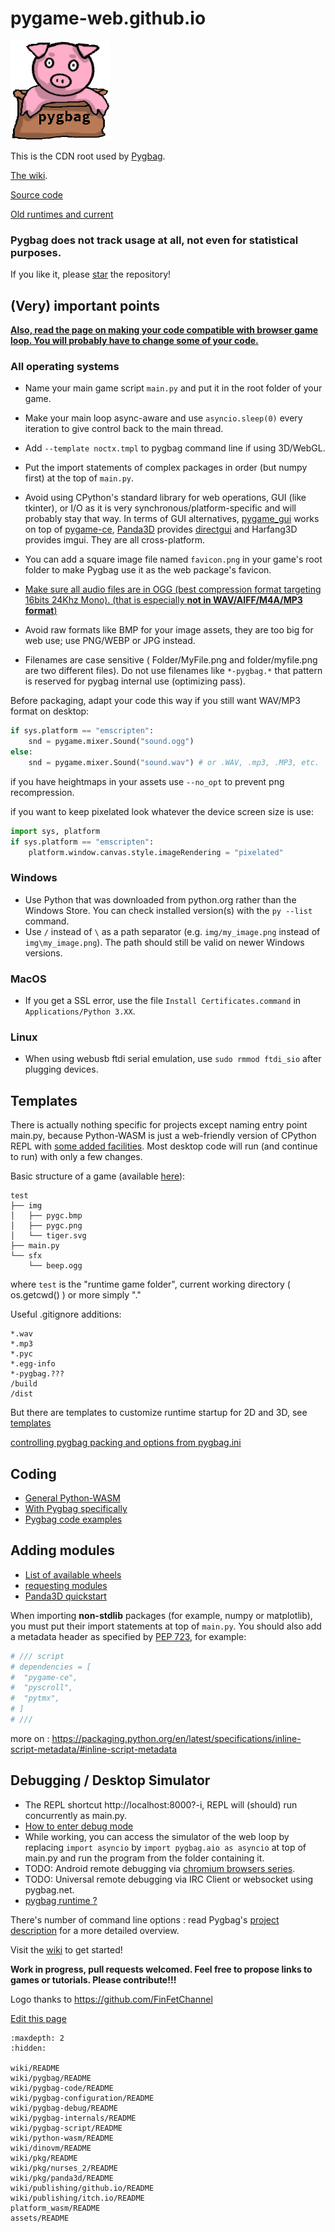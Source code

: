 # pygame-web.github.io

![pygbag logo](assets/pygbag_logo.png)

This is the CDN root used by [Pygbag](https://pypi.org/project/pygbag/).

[The wiki](/wiki/).

[Source code](https://github.com/pygame-web/pygbag)

[Old runtimes and current](https://github.com/pygame-web/archives)


### Pygbag does not track usage at all, not even for statistical purposes. 
If you like it, please [star](https://github.com/pygame-web/pygbag/stargazers) the repository!

## (Very) important points

**<ins>Also, read the page on [making your code compatible with browser game loop](https://pygame-web.github.io/wiki/python-wasm). You will probably have to change some of your code.</ins>**

### All operating systems

- Name your main game script `main.py` and put it in the root folder of your game.
- Make your main loop async-aware and use `asyncio.sleep(0)` every iteration to give control back to the main thread.
- Add `--template noctx.tmpl` to pygbag command line if using 3D/WebGL.
- Put the import statements of complex packages in order (but numpy first) at the top of `main.py`.
- Avoid using CPython's standard library for web operations, GUI (like tkinter), or I/O as it is very synchronous/platform-specific and will probably stay that way. In terms of GUI alternatives, [pygame_gui](https://pypi.org/project/pygame_gui) works on top of [pygame-ce](https://pyga.me), [Panda3D](https://www.panda3d.org/) provides [directgui](https://docs.panda3d.org/1.10/python/programming/gui/directgui/index) and Harfang3D provides imgui. They are all cross-platform.
- You can add a square image file named `favicon.png` in your game's root folder to make Pygbag use it as the web package's favicon.
- <ins>Make sure all audio files are in OGG (best compression format targeting 16bits 24Khz Mono). (that is especially **not in WAV/AIFF/M4A/MP3 format**)</ins>
- Avoid raw formats like BMP for your image assets, they are too big for web use; use PNG/WEBP or JPG instead.

- Filenames are case sensitive ( Folder/MyFile.png and folder/myfile.png are two different files). Do not use filenames like `*-pygbag.*`  that pattern is reserved for pygbag internal use (optimizing pass).

Before packaging, adapt your code this way if you still want WAV/MP3 format on desktop:
```py
if sys.platform == "emscripten":
    snd = pygame.mixer.Sound("sound.ogg")
else:
    snd = pygame.mixer.Sound("sound.wav") # or .WAV, .mp3, .MP3, etc.
```

if you have heightmaps in your assets use `--no_opt` to prevent png recompression.

if you want to keep pixelated look whatever the device screen size is use:
```py
import sys, platform
if sys.platform == "emscripten":
    platform.window.canvas.style.imageRendering = "pixelated"
```

### Windows

- Use Python that was downloaded from python.org rather than the Windows Store. You can check installed version(s) with the `py --list` command.
- Use `/` instead of `\​` as a path separator (e.g. `img/my_image.png` instead of `img\my_image.png`). The path should still be valid on newer Windows versions.

### MacOS

- If you get a SSL error, use the file `Install Certificates.command` in `Applications/Python 3.XX`.

### Linux

- When using webusb ftdi serial emulation, use `sudo rmmod ftdi_sio` after plugging devices.



## Templates
    
There is actually nothing specific for projects except naming entry point main.py, because Python-WASM is just a web-friendly version of CPython REPL with [some added facilities](https://discuss.python.org/t/status-of-wasm-in-cpythons-main-branch/15542/12?u=pmp-p). Most desktop code will run (and continue to run) with only a few changes. 

Basic structure of a game (available [here](https://github.com/pygame-web/pygbag/tree/main/test)): 
```
test
├── img
│   ├── pygc.bmp
│   ├── pygc.png
│   └── tiger.svg
├── main.py
└── sfx
    └── beep.ogg
```
where `test` is the "runtime game folder", current working directory ( os.getcwd() ) or more simply  "."

Useful .gitignore additions:
```
*.wav
*.mp3
*.pyc
*.egg-info
*-pygbag.???
/build
/dist
```
But there are templates to customize runtime startup for 2D and 3D, see [templates](/wiki/pygbag/#templates)


[controlling pygbag packing and options from pygbag.ini](/wiki/pygbag-configuration)


## Coding

- [General Python-WASM](/wiki/python-wasm/)
- [With Pygbag specifically](/wiki/pygbag-code/)
- [Pygbag code examples](/wiki/pygbag-code/#pygbag-code-specificssamples)

## Adding modules

- [List of available wheels](/wiki/pkg/)
- [requesting modules](https://github.com/pygame-web/pkg-porting-wasm/issues)
- [Panda3D quickstart](https://pygame-web.github.io/wiki/pkg/panda3d)


When importing **non-stdlib** packages (for example, numpy or matplotlib), you must put their import statements at top of `main.py`. You should also add a metadata header as specified by [PEP 723](https://peps.python.org/pep-0723/), for example:

```py
# /// script
# dependencies = [
#  "pygame-ce",
#  "pyscroll",
#  "pytmx",
# ]
# ///
```
more on : https://packaging.python.org/en/latest/specifications/inline-script-metadata/#inline-script-metadata

## Debugging / Desktop Simulator

- The REPL shortcut http://localhost:8000?-i, REPL will (should) run concurrently as main.py.
- [How to enter debug mode](/wiki/pygbag-debug/)
- While working, you can access the simulator of the web loop by replacing `import asyncio` by `import pygbag.aio as asyncio` at top of main.py and run the program from the folder containing it.
- TODO: Android remote debugging via [chromium browsers series](https://developer.chrome.com/docs/devtools/remote-debugging/).
- TODO: Universal remote debugging via IRC Client or websocket using pygbag.net.
- [pygbag runtime ?](/wiki/pygbag-internals)


There's number of command line options : read Pygbag's [project description](https://pypi.org/project/pygbag/) for a more detailed overview.


Visit the [wiki](/wiki/) to get started!


**Work in progress, pull requests welcomed. Feel free to propose links to games or tutorials. Please contribute!!!**

Logo thanks to https://github.com/FinFetChannel 

[Edit this page](https://github.com/pygame-web/pygame-web.github.io/edit/main/README.md)

```{toctree}
:maxdepth: 2
:hidden:

wiki/README
wiki/pygbag/README
wiki/pygbag-code/README
wiki/pygbag-configuration/README
wiki/pygbag-debug/README
wiki/pygbag-internals/README
wiki/pygbag-script/README
wiki/python-wasm/README
wiki/dinovm/README
wiki/pkg/README
wiki/pkg/nurses_2/README
wiki/pkg/panda3d/README
wiki/publishing/github.io/README
wiki/publishing/itch.io/README
platform_wasm/README
assets/README
```
